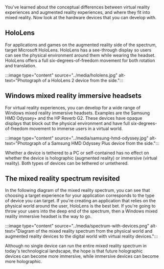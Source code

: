 You've learned about the conceptual differences between virtual reality experiences and augmented reality experiences, and where they fit into mixed reality. Now look at the hardware devices that you can develop with.

## HoloLens

For applications and games on the augmented reality side of the spectrum, target Microsoft HoloLens. HoloLens has a see-through display so users can see the physical environment around them while wearing the headset. HoloLens offers a full six-degrees-of-freedom movement for both rotation and translation.

:::image type="content" source="../media/hololens.jpg" alt-text="Photograph of a HoloLens 2 device from the side.":::

## Windows mixed reality immersive headsets

For virtual reality experiences, you can develop for a wide range of Windows mixed reality immersive headsets. Examples are the Samsung HMD Odyssey+ and the HP Reverb G2. These devices have opaque displays that block out the physical environment and have full six-degrees-of-freedom movement to immerse users in a virtual world.

:::image type="content" source="../media/samsung-hmd-odyssey.jpg" alt-text="Photograph of a Samsung HMD Odyssey Plus device from the side.":::

Whether a device is tethered to a PC or self-contained has no effect on whether the device is holographic (augmented reality) or immersive (virtual reality). Both types of devices can be tethered or untethered.

## The mixed reality spectrum revisited

In the following diagram of the mixed reality spectrum, you can see that choosing a target experience for your application corresponds to the type of device you can target. If you're creating an application that relies on the physical world around the user, HoloLens is the best bet. If you're going to throw your users into the deep end of the spectrum, then a Windows mixed reality immersive headset is the way to go.

:::image type="content" source="../media/spectrum-with-devices.png" alt-text="Diagram of the mixed reality spectrum from the physical world and augmented reality devices to the digital world with virtual reality devices.":::

Although no single device can run the entire mixed reality spectrum in today's technological landscape, the hope is that future holographic devices can become more immersive, while immersive devices can become more holographic.
